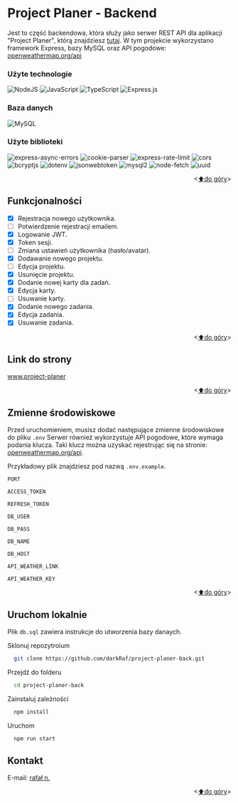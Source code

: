 <a name="readme-top"></a>
# Project Planer - Backend

Jest to część backendowa, która służy jako serwer REST API dla aplikacji "Project Planer", którą znajdziesz <a href="https://github.com/darkRaf/project-planer-front" target="_blank">tutaj</a>. W tym projekcie wykorzystano framework Express, bazy MySQL oraz API pogodowe: <a href="https://openweathermap.org/api" target="_blank">openweathermap.org/api</a>


### Użyte technologie

![NodeJS](https://img.shields.io/badge/node.js-6DA55F?style=for-the-badge&logo=node.js&logoColor=white) 
![JavaScript](https://img.shields.io/badge/javascript-%23323330.svg?style=for-the-badge&logo=javascript&logoColor=%23F7DF1E)
![TypeScript](https://img.shields.io/badge/typescript-%23007ACC.svg?style=for-the-badge&logo=typescript&logoColor=white)
![Express.js](https://img.shields.io/badge/express.js-%23404d59.svg?style=for-the-badge&logo=express&logoColor=%2361DAFB)

### Baza danych
![MySQL](https://img.shields.io/badge/mysql-%2300f.svg?style=for-the-badge&logo=mysql&logoColor=white)

### Użyte biblioteki

![express-async-errors](https://img.shields.io/badge/express--async--errors-brightgreen)
![cookie-parser](https://img.shields.io/badge/cookie--parser-brightgreen)
![express-rate-limit](https://img.shields.io/badge/express--rate--limit-brightgreen)
![cors](https://img.shields.io/badge/cors-brightgreen)
![bcryptjs](https://img.shields.io/badge/bcryptjs-brightgreen)
![dotenv](https://img.shields.io/badge/dotenv-brightgreen)
![jsonwebtoken](https://img.shields.io/badge/jsonwebtoken-brightgreen)
![mysql2](https://img.shields.io/badge/mysql2-brightgreen)
![node-fetch](https://img.shields.io/badge/node--fetch-brightgreen)
![uuid](https://img.shields.io/badge/uuid-brightgreen)

<p align="right"><<a href="#readme-top">⬆do góry</a>></p>

## Funkcjonalności

- [x] Rejestracja nowego użytkownika.
- [ ] Potwierdzenie rejestracji emailem.
- [x] Logowanie JWT.
- [x] Token sesji.
- [ ] Zmiana ustawień użytkownika (hasło/avatar).
- [x] Dodawanie nowego projektu.
- [ ] Edycja projektu.
- [x] Usunięcie projektu.
- [x] Dodanie nowej karty dla zadań.
- [x] Edycja karty.
- [ ] Usuwanie karty.
- [x] Dodanie nowego zadania.
- [x] Edycja zadania.
- [x] Usuwanie zadania.

<p align="right"><<a href="#readme-top">⬆do góry</a>></p>

## Link do strony

<a href="https://project-planer.rafal-13.smallhost.pl" target="_blank">www.project-planer</a>

<p align="right"><<a href="#readme-top">⬆do góry</a>></p>

## Zmienne środowiskowe
<!-- ## Environment Variables -->

Przed uruchomieniem, musisz dodać następujące zmienne środowiskowe do pliku `.env`
Serwer również wykorzystuje API pogodowe, które wymaga podania klucza. Taki klucz można uzyskać rejestrując się na stronie: <a href="https://openweathermap.org/api" target="_blank">openweathermap.org/api</a>.

Przykładowy plik znajdziesz pod nazwą `.env.example`. 

`PORT`

`ACCESS_TOKEN`

`REFRESH_TOKEN`

`DB_USER`

`DB_PASS`

`DB_NAME`

`DB_HOST`

`API_WEATHER_LINK`

`API_WEATHER_KEY`

<p align="right"><<a href="#readme-top">⬆do góry</a>></p>


## Uruchom lokalnie

Plik `db.sql` zawiera instrukcje do utworzenia bazy danaych.

Sklonuj repozytroium

```bash
  git clone https://github.com/darkRaf/project-planer-back.git
```
Przejdź do folderu

```bash
  cd project-planer-back
```

Zainstaluj zależności

```bash
  npm install
```

Uruchom

```bash
  npm run start
```

## Kontakt

E-mail: [rafał n.](mailto:rafal.nalewajek@gmail.com)

<p align="right"><<a href="#readme-top">⬆do góry</a>></p>

<a name="PL"></a>